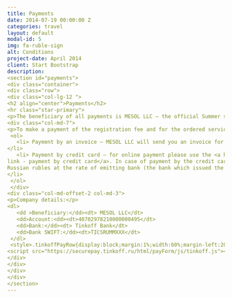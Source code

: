 ```yaml
---
title: Payments
date: 2014-07-19 00:00:00 Z
categories: travel
layout: default
modal-id: 5
img: fa-ruble-sign
alt: Conditions
project-date: April 2014
client: Start Bootstrap
description:
<section id="payments">
<div class="container">
<div class="row">
<div class="col-lg-12 ">
<h2 align="center">Payments</h2>
<hr class="star-primary">
<p>The beneficiary of all payments is MESOL LLC – the official Summer school operator.</p>
<div class="col-md-7">
<p>To make a payment of the registration fee and for the ordered services please choose one on the following kinds of payment:</p>
 <ol>
   <li> Payment by an invoice – MESOL LLC will send you an invoice for the chosen services. All possible bank commissions, fees or other charges are to be fully paid by participant. If any commissions, fees or other charges are passed to MESOL LLC, participant will be required to compensate MESOL LLC for them.
</li>
   <li> Payment by credit card – for online payment please use the <a href="#portfolioModal-payment" class="portfolio-link" data-toggle="modal">
link - payment by credit card</a>. In case of payment by the credit card with foreign currency (not rubles) the sum will be convert to
Russian rubles at the rate of emitting bank (the bank which issued the credit card). Operation of withdrawing from the Customer's credit card is carrying out in rubles.
</li>
 </ol>
 </div>
<div class="col-md-offset-2 col-md-3">
<p>Company details:</p>
<dl>
   <dd >Beneficiary:</dd><dt> MESOL LLC</dt>
   <dd>Account:<dd><dt>40702978210000000495</dt>
   <dd>Bank:</dd><dt> Tinkoff Bank</dt>
   <dd>Bank SWIFT:</dd><dt>TICSRUMMXXX</dt>
 </dl>
 <style>.tinkoffPayRow{display:block;margin:1%;width:60%;margin-left:20%}</style>
<script src="https://securepay.tinkoff.ru/html/payForm/js/tinkoff.js"></script>
</div>
</div>
</div>
</div>
</section>
---
```

